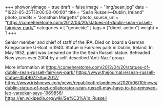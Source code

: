 +++ showonlyimage = true draft = false image = "img/sean.jpg" date = "1922-05-25T18:00:00-00:00" title = "Seán Russell—Dublin, Ireland" photo_credits = "Jonathan Margetts" photo_source_url = "https://comeheretome.com/2012/04/20/statues-of-dublin-sean-russell-fairview-park/" categories = [ "genocide" ] tags = ["direct-action"] weight = 1 +++

Senior member and chief of staff of the IRA. Died on board a German Kriegsmarine U-Boat in 1940.
Statue in Fairview park in Dublin, Ireland. In May 1952, paint was smeared on the the Seán Russell statue. Beheaded New years ever 2004 by a self-described ‘Anti-Nazi’ group.

More information at
https://comeheretome.com/2012/04/20/statues-of-dublin-sean-russell-fairview-park/
https://www.thejournal.ie/sean-russell-statue-3549072-Aug2017/
https://www.irishnews.com/news/republicofirelandnews/2020/06/10/news/dublin-statue-of-nazi-collaborator-sean-russell-may-have-to-be-removed-leo-varadkar-says-1969856/
https://en.wikipedia.org/wiki/Se%C3%A1n_Russell
